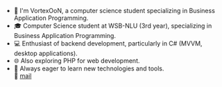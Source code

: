 - 👋 I'm VortexOoN, a computer science student specializing in Business Application Programming.  
- 🎓 Computer Science student at WSB-NLU (3rd year), specializing in Business Application Programming.  
- 💻 Enthusiast of backend development, particularly in C# (MVVM, desktop applications).  
- 🌐 Also exploring PHP for web development.  
- 🚀 Always eager to learn new technologies and tools.  
📧 [mail](mailto:wojciechmucha12@gmail.com)  
<!---
VortexOoN/VortexOoN is a ✨ special ✨ repository because its `README.md` (this file) appears on your GitHub profile.
You can click the Preview link to take a look at your changes.
--->

